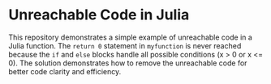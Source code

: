 # Unreachable Code in Julia

This repository demonstrates a simple example of unreachable code in a Julia function.  The `return 0` statement in `myfunction` is never reached because the `if` and `else` blocks handle all possible conditions (x > 0 or x <= 0).  The solution demonstrates how to remove the unreachable code for better code clarity and efficiency.